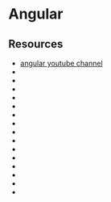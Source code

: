 # Angular

## Resources

- [angular youtube channel](https://www.youtube.com/@DecodedFrontend/playlists)
- []()
- []()
- []()
- []()
- []()
- []()
- []()
- []()
- []()
- []()
- []()
- []()
- []()
- []()
- []()
